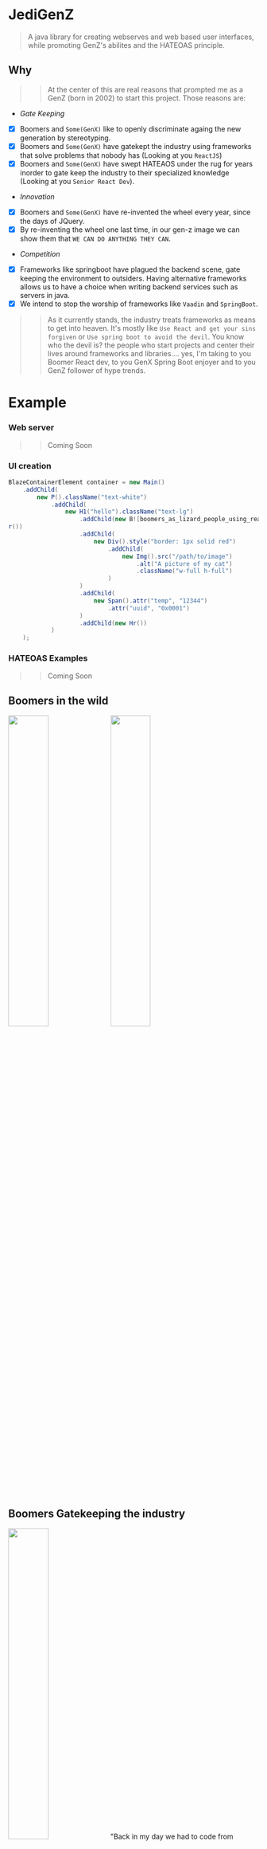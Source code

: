# JediGenZ
> A java library for creating webserves and web based user interfaces, while promoting GenZ's abilites and the HATEOAS principle.  

## Why 
>> At the center of this are real reasons that prompted me as a GenZ (born in 2002) to start this project. Those reasons are:
- *Gate Keeping*
- [X] Boomers and `Some(GenX)` like to openly discriminate againg the new generation by stereotyping.
- [X] Boomers and `Some(GenX)` have gatekept the industry using frameworks that solve problems that nobody has (Looking at you `ReactJS`)
- [X] Boomers and `Some(GenX)` have swept HATEAOS under the rug for years inorder to gate keep the industry to their specialized knowledge (Looking at you `Senior React Dev`).
- *Innovation*
- [X] Boomers and `Some(GenX)` have re-invented the wheel every year, since the days of JQuery.
- [X] By re-inventing the wheel one last time, in our gen-z image we can show them that `WE CAN DO ANYTHING THEY CAN`.
- *Competition*
- [X] Frameworks like springboot have plagued the backend scene, gate keeping the environment to outsiders. Having alternative frameworks allows us to have a choice when writing backend services such as servers in java.
- [X] We intend to stop the worship of frameworks like `Vaadin` and `SpringBoot`.

>> As it currently stands, the industry treats frameworks as means to get into heaven. It's mostly like `Use React and get your sins forgiven` or `Use spring boot to avoid the devil`. You know who the devil is? the people who start projects and center their lives around frameworks and libraries.... yes, I'm taking to you Boomer React dev, to you GenX Spring Boot enjoyer and to you GenZ follower of hype trends.

# Example
### Web server
>> Coming Soon
>

### UI creation
```java
BlazeContainerElement container = new Main()
    .addChild(
        new P().className("text-white")
            .addChild(
                new H1("hello").className("text-lg")
                    .addChild(new B![boomers_as_lizard_people_using_reactjs](https://github.com/user-attachments/assets/f5fc2e6d-1ed3-4ff0-8109-a1f3c5ef0144)
r())
                    .addChild(
                        new Div().style("border: 1px solid red")
                            .addChild(
                                new Img().src("/path/to/image")
                                    .alt("A picture of my cat")
                                    .className("w-full h-full")
                            )
                    )
                    .addChild(
                        new Span().attr("temp", "12344")
                            .attr("uuid", "0x0001")
                    )
                    .addChild(new Hr())
            )
    );
```
### HATEOAS Examples
>> Coming Soon


## Boomers in the wild

<img src="https://github.com/user-attachments/assets/f3a18685-8e51-43c1-989f-a55081afd72d" width="40%" />
<img src="https://github.com/user-attachments/assets/8f222769-d18d-400e-a9fe-6494cfedb803" width="40%" />

## Boomers Gatekeeping the industry
<img src="https://github.com/user-attachments/assets/874eb592-fea3-4034-8ba1-575f3b5aeaa8" width="40%" />
"Back in my day we had to code from outside the fence" - Boomer

## Final words
If you have made it here without raging or laughing out loud (We have to spell it for the Boomers), I would like to say thank you
for taking time and looking at our project. The goals for the project are 1000% satirical, but there is some truth in all jokes and the truth is
there is a lot of industry bias and discrimination against genz because we are not willing to break ourselves for companies that don't care 
about our well beings. 


